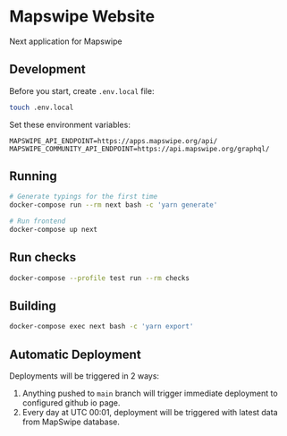 # Mapswipe Website

Next application for Mapswipe

## Development

Before you start, create `.env.local` file:

```bash
touch .env.local
```

Set these environment variables:

```env
MAPSWIPE_API_ENDPOINT=https://apps.mapswipe.org/api/
MAPSWIPE_COMMUNITY_API_ENDPOINT=https://api.mapswipe.org/graphql/
```

## Running

```bash
# Generate typings for the first time
docker-compose run --rm next bash -c 'yarn generate'

# Run frontend
docker-compose up next
```

## Run checks

```bash
docker-compose --profile test run --rm checks
```

## Building

```bash
docker-compose exec next bash -c 'yarn export'
```

## Automatic Deployment

Deployments will be triggered in 2 ways:

1. Anything pushed to `main` branch will trigger immediate deployment
to configured github io page.
2. Every day at UTC 00:01, deployment will be triggered with
latest data from MapSwipe database.
